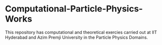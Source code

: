 # Computational-Particle-Physics-Works
This repository has computational and theoretical exercies carried out at IIT Hyderabad and Azim Premji University in the Particle Physics Domains.

